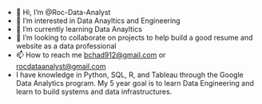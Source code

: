- 👋 Hi, I’m @Roc-Data-Analyst
- 👀 I’m interested in Data Anayltics and Engineering
- 🌱 I’m currently learning Data Anayltics
- 💞️ I’m looking to collaborate on projects to help build a good resume and website as a data professional
- 📫 How to reach me bchad912@gmail.com or rocdataanalyst@gmail.com
- I have knowledge in Python, SQL, R, and Tableau through the Google Data Analytics program. My 5 year goal is to learn Data Engineering and learn to build systems and data infrastructures. 

<!---
Roc-Data-Analyst is a ✨ special ✨ repository because its `README.md` (this file) appears on your GitHub profile.
You can click the Preview link to take a look at your changes.
--->
